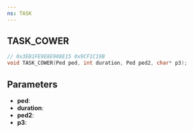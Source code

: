 ```yaml
---
ns: TASK
---
```

## TASK_COWER

```c
// 0x3EB1FE9E8E908E15 0x9CF1C19B
void TASK_COWER(Ped ped, int duration, Ped ped2, char* p3);
```

## Parameters
* **ped**:
* **duration**:
* **ped2**:
* **p3**:
